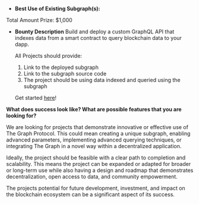 - **Best Use of Existing Subgraph(s):**

Total Amount Prize:
$1,000

- **Bounty Description** Build and deploy a custom GraphQL API that indexes data from a smart contract to query blockchain data to your dapp.
    
    All Projects should provide: 
    
    1. Link to the deployed subgraph
    2. Link to the subgraph source code
    3. The project should be using data indexed and queried using the subgraph
    
    Get started [here](https://thegraph.com/docs/en/developing/creating-a-subgraph/)!
    
**What does success look like? What are possible features that you are looking for?**

We are looking for projects that demonstrate innovative or effective use of The Graph Protocol. This could mean creating a unique subgraph, enabling advanced parameters, implementing advanced querying techniques, or integrating The Graph in a novel way within a decentralized application.

Ideally, the project should be feasible with a clear path to completion and scalability. This means the project can be expanded or adapted for broader or long-term use while also having a design and roadmap that demonstrates decentralization, open access to data, and community empowerment.

The projects potential for future development, investment, and impact on the blockchain ecosystem can be a significant aspect of its success.